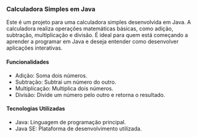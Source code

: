 ### Calculadora Simples em Java
Este é um projeto para uma calculadora simples desenvolvida em Java.
A calculadora realiza operações matemáticas básicas, como adição, subtração, multiplicação e divisão.
É ideal para quem está começando a aprender a programar em Java e deseja entender como desenvolver aplicações interativas.

#### Funcionalidades
- Adição: Soma dois números.
- Subtração: Subtrai um número do outro.
- Multiplicação: Multiplica dois números.
- Divisão: Divide um número pelo outro e retorna o resultado.

#### Tecnologias Utilizadas
- Java: Linguagem de programação principal.
- Java SE: Plataforma de desenvolvimento utilizada.